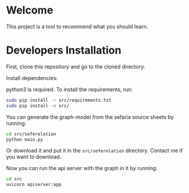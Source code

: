 # Welcome
This project is a tool to recommend what you should learn.

# Developers Installation
First, clone this repository and go to the cloned directory.

Install dependencies:

python3 is required.
To install the requirements, run: 
```bash
sudo pip install -r src/requirements.txt
sudo pip install -e src/
```

You can generate the graph-model from the sefaria source sheets by running:
```bash
cd src/seferelation
python main.py
```
Or download it and put it in the `src/seferelation` directory. Contact me if you want to download. 

Now you can run the api server with the graph in it by running: 
```bash
cd src
uvicorn apiserver:app
```
